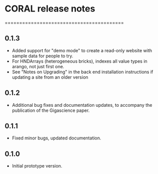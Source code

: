 # CORAL release notes

=========================================

0.1.3
-----
* Added support for "demo mode" to create a read-only website with sample data for people to try.
* For HNDArrays (heterogeneous bricks), indexes all value types in arango, not just first one.
* See "Notes on Upgrading" in the back end installation instructions if updating a site from an older version

0.1.2
-----
* Additional bug fixes and documentation updates, to accompany the publication of the Gigascience paper.

0.1.1
-----
* Fixed minor bugs, updated documentation.

0.1.0
-----
* Initial prototype version.
